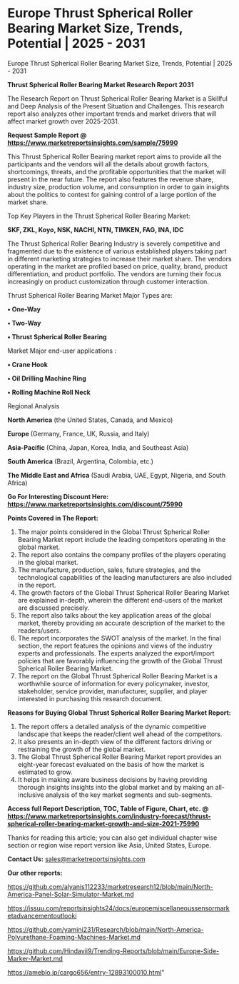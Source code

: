 # Europe Thrust Spherical Roller Bearing Market Size, Trends, Potential | 2025 - 2031
Europe Thrust Spherical Roller Bearing Market Size, Trends, Potential | 2025 - 2031

<strong>Thrust Spherical Roller Bearing Market Research Report 2031</strong>

The Research Report on Thrust Spherical Roller Bearing Market is a Skillful and Deep Analysis of the Present Situation and Challenges. This research report also analyzes other important trends and market drivers that will affect market growth over 2025-2031.

<strong>Request Sample Report @ <a href=https://www.marketreportsinsights.com/sample/75990>https://www.marketreportsinsights.com/sample/75990</a></strong>

This Thrust Spherical Roller Bearing market report aims to provide all the participants and the vendors will all the details about growth factors, shortcomings, threats, and the profitable opportunities that the market will present in the near future. The report also features the revenue share, industry size, production volume, and consumption in order to gain insights about the politics to contest for gaining control of a large portion of the market share.

Top Key Players in the Thrust Spherical Roller Bearing Market:

<strong>SKF, ZKL, Koyo, NSK, NACHI, NTN, TIMKEN, FAG, INA, IDC</strong>

The Thrust Spherical Roller Bearing Industry is severely competitive and fragmented due to the existence of various established players taking part in different marketing strategies to increase their market share. The vendors operating in the market are profiled based on price, quality, brand, product differentiation, and product portfolio. The vendors are turning their focus increasingly on product customization through customer interaction.

Thrust Spherical Roller Bearing Market Major Types are:

<strong>• One-Way

• Two-Way

• Thrust Spherical Roller Bearing</strong>

Market Major end-user applications :

<strong>• Crane Hook

• Oil Drilling Machine Ring

• Rolling Machine Roll Neck</strong>

Regional Analysis

</u><strong><b>North America</b></strong> (the United States, Canada, and Mexico)

<strong><b>Europe </b></strong>(Germany, France, UK, Russia, and Italy)

<strong><b>Asia-Pacific</b></strong> (China, Japan, Korea, India, and Southeast Asia)

<strong><b>South America</b></strong> (Brazil, Argentina, Colombia, etc.)

<strong><b>The Middle East and Africa</b></strong> (Saudi Arabia, UAE, Egypt, Nigeria, and South Africa)

<strong>Go For Interesting Discount Here: <a href=https://www.marketreportsinsights.com/discount/75990>https://www.marketreportsinsights.com/discount/75990</a></strong>

<strong>Points Covered in The Report:</strong>
<ol>
  <li>The major points considered in the Global Thrust Spherical Roller Bearing Market report include the leading competitors operating in the global market.</li>
  <li>The report also contains the company profiles of the players operating in the global market.</li>
  <li>The manufacture, production, sales, future strategies, and the technological capabilities of the leading manufacturers are also included in the report.</li>
  <li>The growth factors of the Global Thrust Spherical Roller Bearing Market are explained in-depth, wherein the different end-users of the market are discussed precisely.</li>
  <li>The report also talks about the key application areas of the global market, thereby providing an accurate description of the market to the readers/users.</li>
  <li>The report incorporates the SWOT analysis of the market. In the final section, the report features the opinions and views of the industry experts and professionals. The experts analyzed the export/import policies that are favorably influencing the growth of the Global Thrust Spherical Roller Bearing Market.</li>
  <li>The report on the Global Thrust Spherical Roller Bearing Market is a worthwhile source of information for every policymaker, investor, stakeholder, service provider, manufacturer, supplier, and player interested in purchasing this research document.</li>
</ol>
<strong>Reasons for Buying Global Thrust Spherical Roller Bearing Market Report:</strong>

<ol>
  <li>The report offers a detailed analysis of the dynamic competitive landscape that keeps the reader/client well ahead of the competitors.</li>
  <li>It also presents an in-depth view of the different factors driving or restraining the growth of the global market.</li>
  <li>The Global Thrust Spherical Roller Bearing Market report provides an eight-year forecast evaluated on the basis of how the market is estimated to grow.</li>
  <li>It helps in making aware business decisions by having providing thorough insights insights into the global market and by making an all-inclusive analysis of the key market segments and sub-segments.</li>
</ol>
<strong>Access full Report Description, TOC, Table of Figure, Chart, etc. @ <a href=https://www.marketreportsinsights.com/industry-forecast/thrust-spherical-roller-bearing-market-growth-and-size-2021-75990>https://www.marketreportsinsights.com/industry-forecast/thrust-spherical-roller-bearing-market-growth-and-size-2021-75990</a></strong>


Thanks for reading this article; you can also get individual chapter wise section or region wise report version like Asia, United States, Europe.

<strong>Contact Us:</strong>
sales@marketreportsinsights.com

<strong>Our other reports:</strong>

<a href=https://github.com/alyanis112233/marketresearch12/blob/main/North-America-Panel-Solar-Simulator-Market.md>https://github.com/alyanis112233/marketresearch12/blob/main/North-America-Panel-Solar-Simulator-Market.md</a>

<a href=https://issuu.com/reportsinsights24/docs/europemiscellaneoussensormarketadvancementoutlooki>https://issuu.com/reportsinsights24/docs/europemiscellaneoussensormarketadvancementoutlooki</a>

<a href=https://github.com/yamini231/Research/blob/main/North-America-Polyurethane-Foaming-Machines-Market.md>https://github.com/yamini231/Research/blob/main/North-America-Polyurethane-Foaming-Machines-Market.md</a>

<a href=https://github.com/Hindavii9/Trending-Reports/blob/main/Europe-Side-Marker-Market.md>https://github.com/Hindavii9/Trending-Reports/blob/main/Europe-Side-Marker-Market.md</a>

<a href=https://ameblo.jp/cargo656/entry-12893100010.html>https://ameblo.jp/cargo656/entry-12893100010.html</a>"
